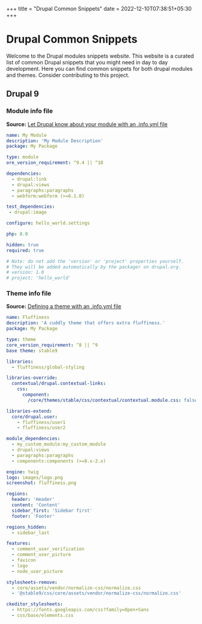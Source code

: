 
+++
title = "Drupal Common Snippets"
date = 2022-12-10T07:38:51+05:30
+++

# Drupal Common Snippets

Welcome to the Drupal modules snippets website. This website is a curated list
of common Drupal snippets that you might need in day to day development. Here you can find common snippets for both drupal modules and themes. Consider
contributing to this project.

## Drupal 9

### Module info file

**Source:** [Let Drupal know about your module with an .info.yml file](https://www.drupal.org/docs/creating-modules/let-drupal-know-about-your-module-with-an-infoyml-file)

```yaml
name: My Module
description: 'My Module Description'
package: My Package

type: module
ore_version_requirement: ^9.4 || ^10

dependencies:
  - drupal:link
  - drupal:views
  - paragraphs:paragraphs
  - webform:webform (>=6.1.0)

test_dependencies:
 - drupal:image

configure: hello_world.settings

php: 8.0

hidden: true
required: true

# Note: do not add the 'version' or 'project' properties yourself.
# They will be added automatically by the packager on drupal.org.
# version: 1.0
# project: 'hello_world'
```

### Theme info file

**Source:** [Defining a theme with an .info.yml file](https://www.drupal.org/node/2349827)

```yaml
name: Fluffiness
description: 'A cuddly theme that offers extra fluffiness.'
package: My Package

type: theme
core_version_requirement: ^8 || ^9
base theme: stable9

libraries:
  - fluffiness/global-styling

libraries-override:
  contextual/drupal.contextual-links:
    css:
      component:
        /core/themes/stable/css/contextual/contextual.module.css: false

libraries-extend:
  core/drupal.user:
    - fluffiness/user1
    - fluffiness/user2

module_dependencies:
  - my_custom_module:my_custom_module
  - drupal:views
  - paragraphs:paragraphs
  - components:components (>=8.x-2.x)

engine: twig
logo: images/logo.png
screenshot: fluffiness.png

regions:
  header: 'Header'
  content: 'Content'
  sidebar_first: 'Sidebar first'
  footer: 'Footer'

regions_hidden:
  - sidebar_last

features:
  - comment_user_verification
  - comment_user_picture
  - favicon
  - logo
  - node_user_picture

stylesheets-remove:
  - core/assets/vendor/normalize-css/normalize.css
  - '@stable9/css/core/assets/vendor/normalize-css/normalize.css'

ckeditor_stylesheets:
  - https://fonts.googleapis.com/css?family=Open+Sans
  - css/base/elements.css
```
